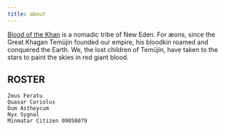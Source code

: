 ```yaml
---
title: about
---
```


[Blood of the Khan](https://eve.tenzin.ca/) is a nomadic tribe of New Eden.  For æons, since the Great Khagan Temüjin founded our empire, his bloodkin roamed and conquered the Earth.  We, the lost children of Temüjin, have taken to the stars to paint the skies in red giant blood.

## ROSTER

```
Zeus Feratu
Quasar Coriolus
Dum Astheycum
Nyx Sygnal
Minmatar Citizen 09058079
```